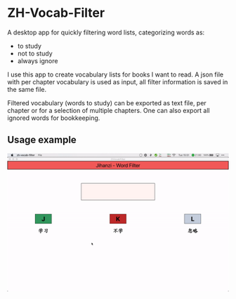 # ZH-Vocab-Filter
A desktop app for quickly filtering word lists, categorizing words as:

- to study
- not to study
- always ignore

I use this app to create vocabulary lists for books I want to read.
A json file with per chapter vocabulary is used as input,
all filter information is saved in the same file.

Filtered vocabulary (words to study) can be exported as text file,
per chapter or for a selection of multiple chapters.
One can also export all ignored words for bookkeeping.

## Usage example
![usage-gif](./zh-vocab-filter.gif)
